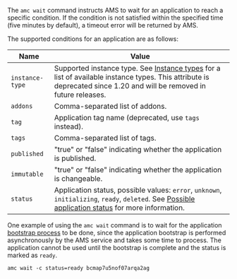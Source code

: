 The `amc wait` command instructs AMS to wait for an application to reach a specific condition. If the condition is not satisfied within the specified time (five minutes by default), a timeout error will be returned by AMS.

The supported conditions for an application are as follows:

Name            |  Value
----------------|------------
`instance-type` |  Supported instance type. See [Instance types](https://discourse.ubuntu.com/t/application-manifest/24197#instance-type-1) for a list of available instance types. This attribute is deprecated since 1.20 and will be removed in future releases.
`addons`        |  Comma-separated list of addons.
`tag`           |  Application tag name (deprecated, use `tags` instead).
`tags`          |  Comma-separated list of tags.
`published`     |  "true" or "false" indicating whether the application is published.
`immutable`     |  "true" or "false" indicating whether the application is changeable.
`status`        |  Application status, possible values: `error`, `unknown`, `initializing`, `ready`, `deleted`. See [Possible application status](https://discourse.ubuntu.com/t/applications/17760) for more information.

One example of using the `amc wait` command is to wait for the application [bootstrap process](https://discourse.ubuntu.com/t/managing-applications/17760#bootstrap-process-2) to be done, since the application bootstrap is performed asynchronously by the AMS service and takes some time to process. The application cannot be used until the bootstrap is complete and the status is marked as `ready`.

    amc wait -c status=ready bcmap7u5nof07arqa2ag
